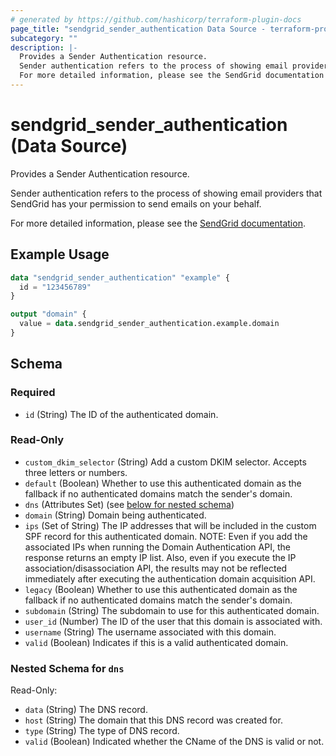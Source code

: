 ```yaml
---
# generated by https://github.com/hashicorp/terraform-plugin-docs
page_title: "sendgrid_sender_authentication Data Source - terraform-provider-sendgrid"
subcategory: ""
description: |-
  Provides a Sender Authentication resource.
  Sender authentication refers to the process of showing email providers that SendGrid has your permission to send emails on your behalf.
  For more detailed information, please see the SendGrid documentation https://docs.sendgrid.com/glossary/domain-authentication.
---
```


# sendgrid_sender_authentication (Data Source)

Provides a Sender Authentication resource.

Sender authentication refers to the process of showing email providers that SendGrid has your permission to send emails on your behalf.

For more detailed information, please see the [SendGrid documentation](https://docs.sendgrid.com/glossary/domain-authentication).

## Example Usage

```terraform
data "sendgrid_sender_authentication" "example" {
  id = "123456789"
}

output "domain" {
  value = data.sendgrid_sender_authentication.example.domain
}
```

<!-- schema generated by tfplugindocs -->
## Schema

### Required

- `id` (String) The ID of the authenticated domain.

### Read-Only

- `custom_dkim_selector` (String) Add a custom DKIM selector. Accepts three letters or numbers.
- `default` (Boolean) Whether to use this authenticated domain as the fallback if no authenticated domains match the sender's domain.
- `dns` (Attributes Set) (see [below for nested schema](#nestedatt--dns))
- `domain` (String) Domain being authenticated.
- `ips` (Set of String) The IP addresses that will be included in the custom SPF record for this authenticated domain. NOTE: Even if you add the associated IPs when running the Domain Authentication API, the response returns an empty IP list. Also, even if you execute the IP association/disassociation API, the results may not be reflected immediately after executing the authentication domain acquisition API.
- `legacy` (Boolean) Whether to use this authenticated domain as the fallback if no authenticated domains match the sender's domain.
- `subdomain` (String) The subdomain to use for this authenticated domain.
- `user_id` (Number) The ID of the user that this domain is associated with.
- `username` (String) The username associated with this domain.
- `valid` (Boolean) Indicates if this is a valid authenticated domain.

<a id="nestedatt--dns"></a>
### Nested Schema for `dns`

Read-Only:

- `data` (String) The DNS record.
- `host` (String) The domain that this DNS record was created for.
- `type` (String) The type of DNS record.
- `valid` (Boolean) Indicated whether the CName of the DNS is valid or not.
